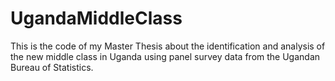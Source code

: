 # UgandaMiddleClass
This is the code of my Master Thesis about the identification and analysis of the new middle class in Uganda using panel survey data from the Ugandan Bureau of Statistics. 
